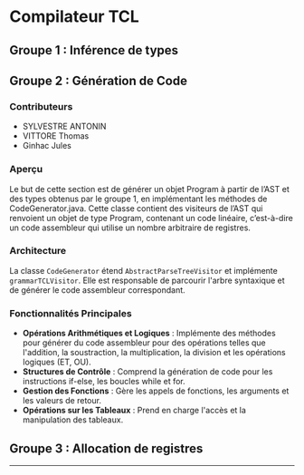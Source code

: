 # Compilateur TCL

## Groupe 1 : Inférence de types

## Groupe 2 : Génération de Code

### Contributeurs

- SYLVESTRE ANTONIN
- VITTORE Thomas
- Ginhac Jules

### Aperçu

Le but de cette section est de générer un objet Program à partir de l’AST et des types obtenus par le groupe 1, en implémentant les méthodes de CodeGenerator.java. Cette classe contient des visiteurs de l’AST qui renvoient un objet de type Program, contenant un code linéaire, c’est-à-dire un code assembleur qui utilise un nombre arbitraire de registres.

### Architecture

La classe `CodeGenerator` étend `AbstractParseTreeVisitor` et implémente `grammarTCLVisitor`. Elle est responsable de parcourir l'arbre syntaxique et de générer le code assembleur correspondant.

### Fonctionnalités Principales

- **Opérations Arithmétiques et Logiques** : Implémente des méthodes pour générer du code assembleur pour des opérations telles que l'addition, la soustraction, la multiplication, la division et les opérations logiques (ET, OU).
- **Structures de Contrôle** : Comprend la génération de code pour les instructions if-else, les boucles while et for.
- **Gestion des Fonctions** : Gère les appels de fonctions, les arguments et les valeurs de retour.
- **Opérations sur les Tableaux** : Prend en charge l'accès et la manipulation des tableaux.

## Groupe 3 : Allocation de registres

---